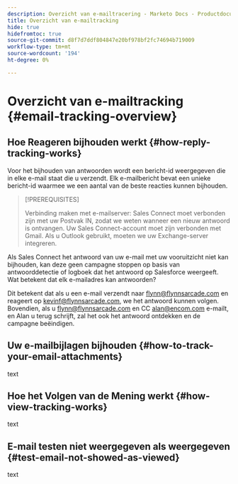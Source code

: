 ```yaml
---
description: Overzicht van e-mailtracering - Marketo Docs - Productdocumentatie
title: Overzicht van e-mailtracking
hide: true
hidefromtoc: true
source-git-commit: d8f7d7ddf804847e20bf978bf2fc74694b719009
workflow-type: tm+mt
source-wordcount: '194'
ht-degree: 0%

---
```


# Overzicht van e-mailtracking {#email-tracking-overview}

## Hoe Reageren bijhouden werkt {#how-reply-tracking-works}

Voor het bijhouden van antwoorden wordt een bericht-id weergegeven die in elke e-mail staat die u verzendt. Elk e-mailbericht bevat een unieke bericht-id waarmee we een aantal van de beste reacties kunnen bijhouden.

>[!PREREQUISITES]
>
>Verbinding maken met e-mailserver: Sales Connect moet verbonden zijn met uw Postvak IN, zodat we weten wanneer een nieuw antwoord is ontvangen. Uw Sales Connect-account moet zijn verbonden met Gmail. Als u Outlook gebruikt, moeten we uw Exchange-server integreren.

Als Sales Connect het antwoord van uw e-mail met uw vooruitzicht niet kan bijhouden, kan deze geen campagne stoppen op basis van antwoorddetectie of logboek dat het antwoord op Salesforce weergeeft. Wat betekent dat elk e-mailadres kan antwoorden?

Dit betekent dat als u een e-mail verzendt naar flynn@flynnsarcade.com en reageert op kevinf@flynnsarcade.com, we het antwoord kunnen volgen. Bovendien, als u flynn@flynnsarcade.com en CC alan@encom.com e-mailt, en Alan u terug schrijft, zal het ook het antwoord ontdekken en de campagne beëindigen.

## Uw e-mailbijlagen bijhouden {#how-to-track-your-email-attachments}

text

## Hoe het Volgen van de Mening werkt {#how-view-tracking-works}

text

## E-mail testen niet weergegeven als weergegeven {#test-email-not-showed-as-viewed}

text
